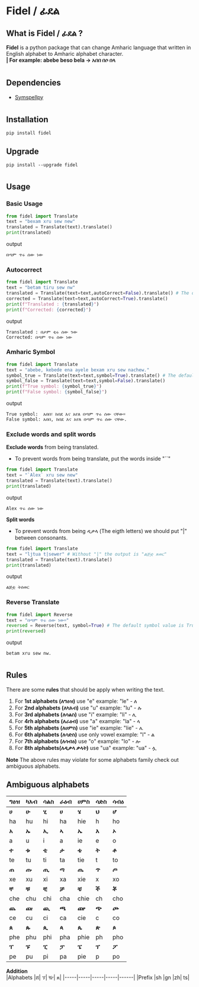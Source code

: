 # **Fidel / ፊደል**
## What is **Fidel / ፊደል** ?
**Fidel** is a python package that can change Amharic language that written in English alphabet to Amharic alphabet character. <br>
**| For example: abebe beso bela -> አበበ በሶ በላ**
#

## **Dependencies**
* [Symspellpy](https://github.com/mammothb/symspellpy)
#

## **Installation** 
```
pip install fidel
```
## **Upgrade**
```
pip install --upgrade fidel
```
#


## **Usage**

### **Basic Usage**
``` python
from fidel import Translate
text = "bexam xru sew new"
translated = Translate(text).translate()
print(translated)
```
output
```
በጣም ጥሩ ሰው ነው
```

### **Autocorrect**
``` python
from fidel import Translate
text = "betam tiru sew nw"
translated = Translate(text=text,autoCorrect=False).translate() # The default is False
corrected = Translate(text=text,autoCorrect=True).translate()
print(f"Translated : {translated}")
print(f"Corrected: {corrected}")

```
output
```
Translated : በታም ቲሩ ሰው ንው
Corrected: በጣም ጥሩ ሰው ነው
```
### **Amharic Symbol**
``` python 
from fidel import Translate
text = "abebe, kebede ena ayele bexam xru sew nachew."
symbol_true = Translate(text=text,symbol=True).translate() # The default is True
symbol_false = Translate(text=text,symbol=False).translate()
print(f"True symbol: {symbol_true}")
print(f"False symbol: {symbol_false}")
```
output
```
True symbol:  አበበ፣ ከበደ እና አየለ በጣም ጥሩ ሰው ናቸው።
False symbol: አበበ, ከበደ እና አየለ በጣም ጥሩ ሰው ናቸው.
```
### **Exclude words** and **split words**
**Exclude words** from being translated.
- To prevent words from being translate, put the words inside "``" 
``` python
from fidel import Translate
text = "`Alex` xru sew new"
translated = Translate(text).translate()
print(translated)

```
output
```
Alex ጥሩ ሰው ነው
```
**Split words**
- To prevent words from being ዲቃላ (The eigth letters) we should put "|" between consonants.
``` python
from fidel import Translate
text = "ljtua t|sewer" # Without "|" the output is "ልጅቷ ጸወር"
translated = Translate(text).translate()
print(translated)
```
output
```
ልጅቷ ትሰወር
```

### **Reverse Translate**
``` python
from fidel import Reverse
text = "በጣም ጥሩ ሰው ነው።"
reversed = Reverse(text, symbol=True) # The default symbol value is True 
print(reversed)
```
output
```
betam xru sew nw.
```
#

## **Rules** 
There are some **rules** that should be apply when writing the text.
 1. For **1st alphabets (ለግዕዝ)** use "e" example: "le" - ለ
 2. For **2nd alphabets (ለካእብ)** use "u" example: "lu" - ሉ
 3. For **3rd alphabets (ለሳልስ)** use "i" example: "li" - ሊ
 4. For **4rh alphabets (ለራዕብ)** use "a" example: "la" - ላ
 5. For **5th alphabets (ለሀምስ)** use "ie" example: "lie" - ሌ
 6. For **6th alphabets (ለሳድስ)** use only vowel example: "l" - ል
 7. For **7th alphabets (ለሳብዕ)** use "o" example: "lo" - ሎ
 8. For **8th alphabets(ለዲቃላ ቃላት)** use "ua" example: "ua" -  ሏ 

**Note** The above rules may violate for some alphabets family check out ambiguous alphabets.
## **Ambiguous alphabets**

| ግዕዝ | ካእብ | ሳልስ | ራዕብ | ሀምስ | ሳድስ | ሳብዕ |
|-----|-----|-----|-----|------|-----|-----|
|  **ሀ**  |  **ሁ**  |  **ሂ**  |  **ሀ**  |  **ሄ**   |  **ህ**  |  **ሆ**  |
| ha  | hu  | hi  | ha  | hie  |  h  |  ho |
|  **አ**  |  **ኡ**  |  **ኢ**  |  **ኣ**  |  **ኤ**   |  **እ**  |  **ኦ**  |
|  a  |  u  |  i  |  a   |  ie  |  e  |  o  |
|  **ተ**  |  **ቱ**  |  **ቲ**  |  **ታ**  |  **ቴ**   |  **ት**  |  **ቶ**  |
|  te |  tu  |  ti  |  ta  |  tie   |  t  |  to  |
|  **ጠ**  |  **ጡ**  |  **ጢ** | **ጣ**  |  **ጤ**   |  **ጥ**  |  **ጦ**  |
|  xe  |  xu  |  xi  |  xa  |  xie   |  x  |  xo  |
|  **ቸ**  | **ቹ**  |  **ቺ**  |  **ቻ**  |  **ቼ**   |  **ች**  |  **ቾ**  |
|  che  |  chu  |  chi  |  cha  |  chie   |  ch  |  cho  |
|  **ጨ**  |  **ጩ** |  **ጪ**  |  **ጫ**  |  **ጬ**   | **ጭ** |  **ጮ**  |
|  ce  |  cu  |  ci  |  ca  |  cie   |  c  |  co  |
|  **ጰ**  |  **ጱ**  |  **ጲ**  |  **ጳ**  |  **ጴ**   |  **ጵ**  |  **ጶ**  |
|  phe  |  phu  |  phi  |  pha  |  phie   |  ph  |  pho  |
|  **ፐ**  |  **ፑ**  |  **ፒ**  |  **ፓ**  |  **ፔ**   |  **ፕ**  |  **ፖ**  |
|  pe  |  pu |  pi  |  pa  |  pie   |  p  |  po  |

**Addition** <br>
|Alphabets |ሸ| ኘ| ዥ| ጸ| 
|-----|-----|-----|-----|------|
|Prefix |sh |gn |zh| ts|
